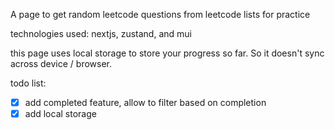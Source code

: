 A page to get random leetcode questions from leetcode lists for practice

technologies used: nextjs, zustand, and mui

this page uses local storage to store your progress so far. So it doesn't sync across device / browser.

todo list:

- [x] add completed feature, allow to filter based on completion
- [x] add local storage
